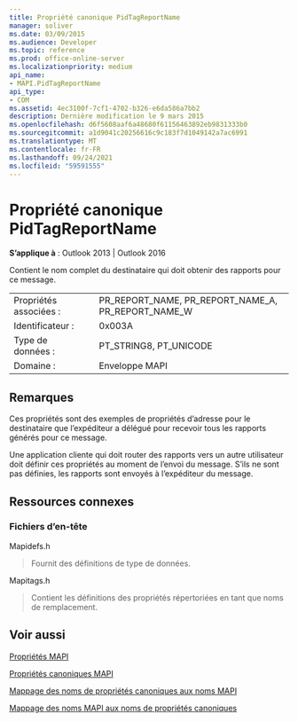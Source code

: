 ```yaml
---
title: Propriété canonique PidTagReportName
manager: soliver
ms.date: 03/09/2015
ms.audience: Developer
ms.topic: reference
ms.prod: office-online-server
ms.localizationpriority: medium
api_name:
- MAPI.PidTagReportName
api_type:
- COM
ms.assetid: 4ec3100f-7cf1-4702-b326-e6da586a7bb2
description: Dernière modification le 9 mars 2015
ms.openlocfilehash: d6f5608aaf6a48680f61156463892eb9831333b0
ms.sourcegitcommit: a1d9041c20256616c9c183f7d1049142a7ac6991
ms.translationtype: MT
ms.contentlocale: fr-FR
ms.lasthandoff: 09/24/2021
ms.locfileid: "59591555"
---
```

# <a name="pidtagreportname-canonical-property"></a>Propriété canonique PidTagReportName

  
  
**S’applique à** : Outlook 2013 | Outlook 2016 
  
Contient le nom complet du destinataire qui doit obtenir des rapports pour ce message.
  
|||
|:-----|:-----|
|Propriétés associées :  <br/> |PR_REPORT_NAME, PR_REPORT_NAME_A, PR_REPORT_NAME_W  <br/> |
|Identificateur :  <br/> |0x003A  <br/> |
|Type de données :  <br/> |PT_STRING8, PT_UNICODE  <br/> |
|Domaine :  <br/> |Enveloppe MAPI  <br/> |
   
## <a name="remarks"></a>Remarques

Ces propriétés sont des exemples de propriétés d’adresse pour le destinataire que l’expéditeur a délégué pour recevoir tous les rapports générés pour ce message.
  
Une application cliente qui doit router des rapports vers un autre utilisateur doit définir ces propriétés au moment de l’envoi du message. S’ils ne sont pas définies, les rapports sont envoyés à l’expéditeur du message.
  
## <a name="related-resources"></a>Ressources connexes

### <a name="header-files"></a>Fichiers d’en-tête

Mapidefs.h
  
> Fournit des définitions de type de données.
    
Mapitags.h
  
> Contient les définitions des propriétés répertoriées en tant que noms de remplacement.
    
## <a name="see-also"></a>Voir aussi



[Propriétés MAPI](mapi-properties.md)
  
[Propriétés canoniques MAPI](mapi-canonical-properties.md)
  
[Mappage des noms de propriétés canoniques aux noms MAPI](mapping-canonical-property-names-to-mapi-names.md)
  
[Mappage des noms MAPI aux noms de propriétés canoniques](mapping-mapi-names-to-canonical-property-names.md)


